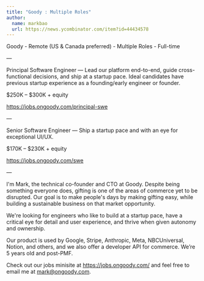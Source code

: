 ```yaml
---
title: "Goody : Multiple Roles"
author:
  name: markbao
  url: https://news.ycombinator.com/item?id=44434578
---
```

Goody - Remote (US &amp; Canada preferred) - Multiple Roles - Full-time

—

Principal Software Engineer — Lead our platform end-to-end, guide cross-functional decisions, and ship at a startup pace. Ideal candidates have previous startup experience as a founding&#x2F;early engineer or founder.

$250K – $300K + equity

<a href="https:&#x2F;&#x2F;jobs.ongoody.com&#x2F;principal-swe" rel="nofollow">https:&#x2F;&#x2F;jobs.ongoody.com&#x2F;principal-swe</a>

—

Senior Software Engineer — Ship a startup pace and with an eye for exceptional UI&#x2F;UX.

$170K – $230K + equity

<a href="https:&#x2F;&#x2F;jobs.ongoody.com&#x2F;swe" rel="nofollow">https:&#x2F;&#x2F;jobs.ongoody.com&#x2F;swe</a>

—

I&#x27;m Mark, the technical co-founder and CTO at Goody. Despite being something everyone does, gifting is one of the areas of commerce yet to be disrupted. Our goal is to make people&#x27;s days by making gifting easy, while building a sustainable business on that market opportunity.

We&#x27;re looking for engineers who like to build at a startup pace, have a critical eye for detail and user experience, and thrive when given autonomy and ownership.

Our product is used by Google, Stripe, Anthropic, Meta, NBCUniversal, Notion, and others, and we also offer a developer API for commerce. We’re 5 years old and post-PMF.

Check out our jobs minisite at <a href="https:&#x2F;&#x2F;jobs.ongoody.com&#x2F;" rel="nofollow">https:&#x2F;&#x2F;jobs.ongoody.com&#x2F;</a> and feel free to email me at mark@ongoody.com.
<JobApplication />
